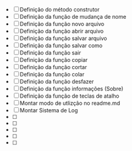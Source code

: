 - [ ] Definição do método construtor
- [ ] Definição da função de mudança de nome
- [ ] Definição da função novo arquivo
- [ ] Definição da função abrir arquivo
- [ ] Definição da função salvar arquivo
- [ ] Definição da função salvar como
- [ ] Definição da função sair
- [ ] Definição da função copiar
- [ ] Definição da função cortar
- [ ] Definição da função colar
- [ ] Definição da função desfazer 
- [ ] Definição da função informações (Sobre)
- [ ] Definição da função de teclas de atalho
- [ ] Montar modo de utlizção no readme.md
- [ ] Montar Sistema de Log
- [ ] 
- [ ] 
- [ ] 
- [ ] 
- [ ] 